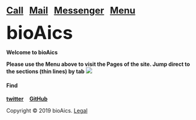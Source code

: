 <strong><font size="5"><a href="tel:+31685842325">Call</a></font></strong>&nbsp;&nbsp;&nbsp;
<strong><font size="5"><a href="mailto:bioaics.x@gmail.com">Mail</a></font></strong>&nbsp;&nbsp;&nbsp;
<strong><font size="5"><a href="https://m.me/bioAics">Messenger</a></font></strong>&nbsp;&nbsp;&nbsp;
<strong><font size="5"><a href="https://bioaics.github.io">Menu</a></font></strong>

<p><strong><font size="7">bioAics</font></strong><p>
<p><strong>Welcome to bioAics</strong></p>
<p><strong>Please use the Menu above to visit the Pages of the site. Jump direct to the sections (thin lines) by tab</strong> <img src="https://bioaics.github.io/bioAics link symbol.png" ></p>

<h4 id="h4">Find</h4>

<p><strong><a href="https://twitter.com/bioAics">twitter</a></strong>&nbsp;&nbsp;&nbsp;
<strong><a href="https://github.com/bioaics">GitHub</a></strong></P>

Copyright © 2019 bioAics. <a href="https://bioaics.github.io">Legal</a>
